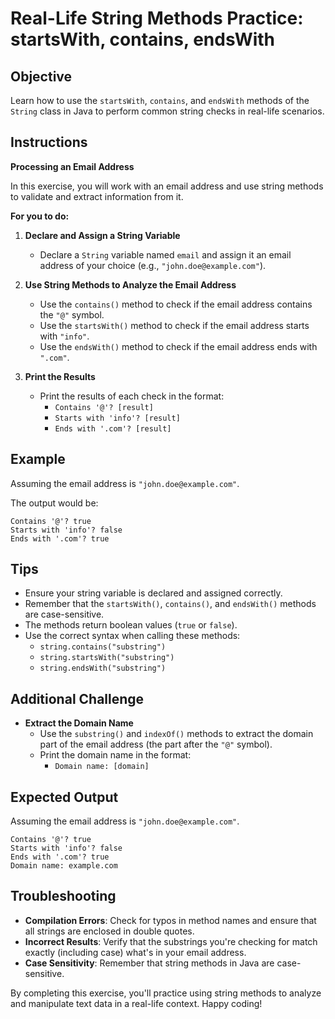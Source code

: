 # Real-Life String Methods Practice: startsWith, contains, endsWith

## Objective
Learn how to use the `startsWith`, `contains`, and `endsWith` methods of the `String` class in Java to perform common string checks in real-life scenarios.

## Instructions

**Processing an Email Address**

In this exercise, you will work with an email address and use string methods to validate and extract information from it.

**For you to do:**

1. **Declare and Assign a String Variable**
    - Declare a `String` variable named `email` and assign it an email address of your choice (e.g., `"john.doe@example.com"`).

2. **Use String Methods to Analyze the Email Address**
    - Use the `contains()` method to check if the email address contains the `"@"` symbol.
    - Use the `startsWith()` method to check if the email address starts with `"info"`.
    - Use the `endsWith()` method to check if the email address ends with `".com"`.

3. **Print the Results**
    - Print the results of each check in the format:
        - `Contains '@'? [result]`
        - `Starts with 'info'? [result]`
        - `Ends with '.com'? [result]`

## Example

Assuming the email address is `"john.doe@example.com"`.

The output would be:

```
Contains '@'? true
Starts with 'info'? false
Ends with '.com'? true
```

## Tips
- Ensure your string variable is declared and assigned correctly.
- Remember that the `startsWith()`, `contains()`, and `endsWith()` methods are case-sensitive.
- The methods return boolean values (`true` or `false`).
- Use the correct syntax when calling these methods:
    - `string.contains("substring")`
    - `string.startsWith("substring")`
    - `string.endsWith("substring")`

## Additional Challenge
- **Extract the Domain Name**
    - Use the `substring()` and `indexOf()` methods to extract the domain part of the email address (the part after the `"@"` symbol).
    - Print the domain name in the format:
        - `Domain name: [domain]`

## Expected Output

Assuming the email address is `"john.doe@example.com"`.

```
Contains '@'? true
Starts with 'info'? false
Ends with '.com'? true
Domain name: example.com
```

## Troubleshooting
- **Compilation Errors**: Check for typos in method names and ensure that all strings are enclosed in double quotes.
- **Incorrect Results**: Verify that the substrings you're checking for match exactly (including case) what's in your email address.
- **Case Sensitivity**: Remember that string methods in Java are case-sensitive.

By completing this exercise, you'll practice using string methods to analyze and manipulate text data in a real-life context. Happy coding!
